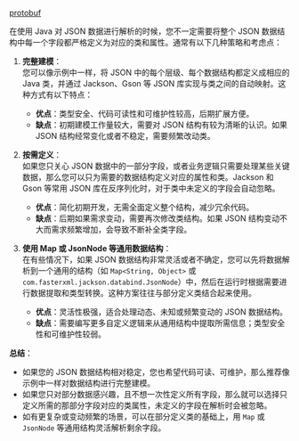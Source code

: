 [protobuf](protobuf.md)



在使用 Java 对 JSON 数据进行解析的时候，您不一定需要将整个 JSON 数据结构中每一个字段都严格定义为对应的类和属性。通常有以下几种策略和考虑点：

1. **完整建模**：  
    您可以像示例中一样，将 JSON 中的每个层级、每个数据结构都定义成相应的 Java 类，并通过 Jackson、Gson 等 JSON 库实现与类之间的自动映射。这种方式有以下特点：
    
    - **优点**：类型安全、代码可读性和可维护性较高，后期扩展方便。
    - **缺点**：初期建模工作量较大，需要对 JSON 结构有较为清晰的认识。如果 JSON 结构经常变化或者不稳定，需要频繁改动类。
2. **按需定义**：  
    如果您只关心 JSON 数据中的一部分字段，或者业务逻辑只需要处理某些关键数据，那么您可以只为需要的数据结构定义对应的属性和类。Jackson 和 Gson 等常用 JSON 库在反序列化时，对于类中未定义的字段会自动忽略。
    
    - **优点**：简化初期开发，无需全面定义整个结构，减少冗余代码。
    - **缺点**：后期如果需求变动，需要再次修改类结构。如果 JSON 结构变动不大而需求频繁增加，会导致不断补全类字段。
3. **使用 Map 或 JsonNode 等通用数据结构**：  
    在有些情况下，如果 JSON 数据结构非常灵活或者不确定，您可以先将数据解析到一个通用的结构（如 `Map<String, Object>` 或 `com.fasterxml.jackson.databind.JsonNode`）中，然后在运行时根据需要进行数据提取和类型转换。这种方案往往与部分定义类结合起来使用。
    
    - **优点**：灵活性极强，适合处理动态、未知或频繁变动的 JSON 数据结构。
    - **缺点**：需要编写更多自定义逻辑来从通用结构中提取所需信息；类型安全性和可维护性较弱。

**总结**：

- 如果您的 JSON 数据结构相对稳定，您也希望代码可读、可维护，那么推荐像示例中一样对数据结构进行完整建模。
- 如果您只对部分数据感兴趣，且不想一次性定义所有字段，那么就可以选择只定义所需的那部分字段对应的类属性，未定义的字段在解析时会被忽略。
- 如有更复杂或变动频繁的场景，可以在部分定义类的基础上，用 `Map` 或 `JsonNode` 等通用结构灵活解析剩余字段。